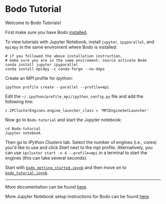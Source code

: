 # Bodo Tutorial
Welcome to Bodo Tutorials!

First make sure you have Bodo [installed](http://docs.bodo.ai/dev/source/install.html).

To view tutorials with Jupyter Notebook, install `jupyter`, `ipyparallel`, and `mpi4py` in the same enviroment where Bodo is installed:

    # if you followed the above installation instruction, 
    # make sure you are in the same enviroment: source activate Bodo 
    conda install jupyter ipyparallel
    conda install mpi4py -c conda-forge --no-deps

Create an MPI profile for ipython:

    ipython profile create --parallel --profile=mpi

Edit the `~/.ipython/profile_mpi/ipython_config.py` file
and add the following line:

    c.IPClusterEngines.engine_launcher_class = 'MPIEngineSetLauncher'

Now go to `Bodo-tutorial` and start the Jupyter notebook:

    cd Bodo-tutorial
    Jupyter notebook

Then go to *IPython Clusters* tab. Select the
number of engines (i.e., cores) you'd like to use and click *Start* next to the
*mpi* profile. Alternatively, you can use `ipcluster start -n 4 --profile=mpi`
in a terminal to start the engines (this can take several seconds).

Start with [`bodo_getting_started.ipynb`](https://github.com/Bodo-inc/Bodo-tutorial/blob/master/bodo_getting_started.ipynb) 
and then move on to [`bodo_tutorial.ipynb`](https://github.com/Bodo-inc/Bodo-tutorial/blob/master/bodo_tutorial.ipynb).

_________________________
More documentation can be found [here](http://docs.bodo.ai).

More Jupyter Notebook setup instructions for Bodo can be found [here](http://docs.bodo.ai/dev/source/jupyter.html).
